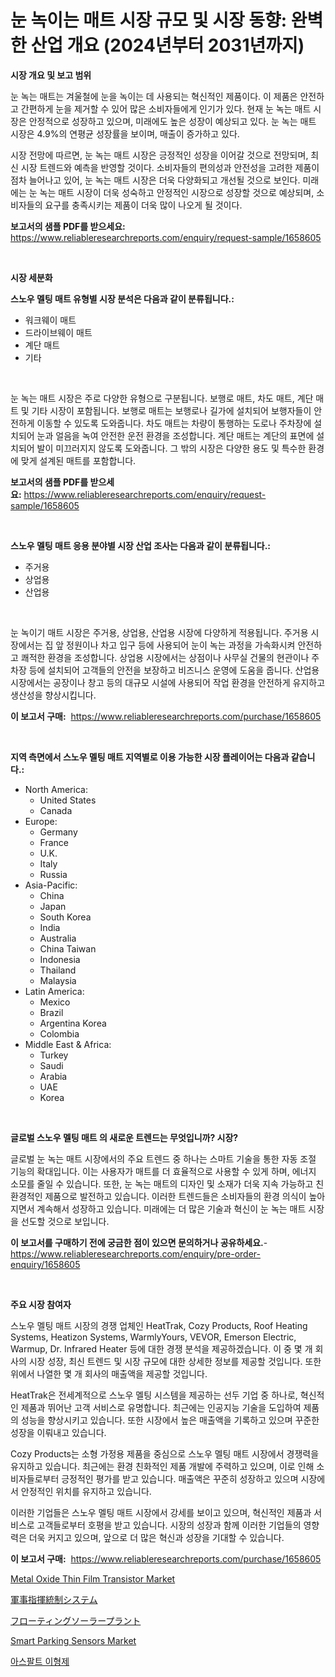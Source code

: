 <p><h1>눈 녹이는 매트 시장 규모 및 시장 동향: 완벽한 산업 개요 (2024년부터 2031년까지)</h1></p><p><strong>시장 개요 및 보고 범위</strong></p>
<p><p>눈 녹는 매트는 겨울철에 눈을 녹이는 데 사용되는 혁신적인 제품이다. 이 제품은 안전하고 간편하게 눈을 제거할 수 있어 많은 소비자들에게 인기가 있다. 현재 눈 녹는 매트 시장은 안정적으로 성장하고 있으며, 미래에도 높은 성장이 예상되고 있다. 눈 녹는 매트 시장은 4.9%의 연평균 성장률을 보이며, 매출이 증가하고 있다. </p><p>시장 전망에 따르면, 눈 녹는 매트 시장은 긍정적인 성장을 이어갈 것으로 전망되며, 최신 시장 트렌드와 예측을 반영할 것이다. 소비자들의 편의성과 안전성을 고려한 제품이 점차 늘어나고 있어, 눈 녹는 매트 시장은 더욱 다양화되고 개선될 것으로 보인다. 미래에는 눈 녹는 매트 시장이 더욱 성숙하고 안정적인 시장으로 성장할 것으로 예상되며, 소비자들의 요구를 충족시키는 제품이 더욱 많이 나오게 될 것이다.</p></p>
<p><strong>보고서의 샘플 PDF를 받으세요:</strong> <a href="https://www.reliableresearchreports.com/enquiry/request-sample/1658605">https://www.reliableresearchreports.com/enquiry/request-sample/1658605</a></p>
<p>&nbsp;</p>
<p><strong>시장 세분화</strong></p>
<p><strong>스노우 멜팅 매트 유형별 시장 분석은 다음과 같이 분류됩니다.:</strong></p>
<p><ul><li>워크웨이 매트</li><li>드라이브웨이 매트</li><li>계단 매트</li><li>기타</li></ul></p>
<p>&nbsp;</p>
<p><p>눈 녹는 매트 시장은 주로 다양한 유형으로 구분됩니다. 보행로 매트, 차도 매트, 계단 매트 및 기타 시장이 포함됩니다. 보행로 매트는 보행로나 길가에 설치되어 보행자들이 안전하게 이동할 수 있도록 도와줍니다. 차도 매트는 차량이 통행하는 도로나 주차장에 설치되어 눈과 얼음을 녹여 안전한 운전 환경을 조성합니다. 계단 매트는 계단의 표면에 설치되어 발이 미끄러지지 않도록 도와줍니다. 그 밖의 시장은 다양한 용도 및 특수한 환경에 맞게 설계된 매트를 포함합니다.</p></p>
<p><strong>보고서의 샘플 PDF를 받으세요:</strong>&nbsp;<a href="https://www.reliableresearchreports.com/enquiry/request-sample/1658605">https://www.reliableresearchreports.com/enquiry/request-sample/1658605</a></p>
<p>&nbsp;</p>
<p><strong> 스노우 멜팅 매트 응용 분야별 시장 산업 조사는 다음과 같이 분류됩니다.:</strong></p>
<p><ul><li>주거용</li><li>상업용</li><li>산업용</li></ul></p>
<p>&nbsp;</p>
<p><p>눈 녹이기 매트 시장은 주거용, 상업용, 산업용 시장에 다양하게 적용됩니다. 주거용 시장에서는 집 앞 정원이나 차고 입구 등에 사용되어 눈이 녹는 과정을 가속화시켜 안전하고 쾌적한 환경을 조성합니다. 상업용 시장에서는 상점이나 사무실 건물의 현관이나 주차장 등에 설치되어 고객들의 안전을 보장하고 비즈니스 운영에 도움을 줍니다. 산업용 시장에서는 공장이나 창고 등의 대규모 시설에 사용되어 작업 환경을 안전하게 유지하고 생산성을 향상시킵니다.</p></p>
<p><strong>이 보고서 구매:</strong>&nbsp; <a href="https://www.reliableresearchreports.com/purchase/1658605">https://www.reliableresearchreports.com/purchase/1658605</a></p>
<p>&nbsp;</p>
<p><strong>지역 측면에서 스노우 멜팅 매트 지역별로 이용 가능한 시장 플레이어는 다음과 같습니다.:</strong></p>
<p><ul>
    <li>
        North America:
        <ul>
            <li>United States</li>
            <li>Canada</li>
        </ul>
    </li>
    <li>
        Europe:
        <ul>
            <li>Germany</li>
            <li>France</li>
            <li>U.K.</li>
            <li>Italy</li>
            <li>Russia</li>
        </ul>
    </li>
    <li>
        Asia-Pacific:
        <ul>
            <li>China</li>
            <li>Japan</li>
            <li>South Korea</li>
            <li>India</li>
            <li>Australia</li>
            <li>China Taiwan</li>
            <li>Indonesia</li>
            <li>Thailand</li>
            <li>Malaysia</li>
        </ul>
    </li>
    <li>
        Latin America:
        <ul>
            <li>Mexico</li>
            <li>Brazil</li>
            <li>Argentina Korea</li>
            <li>Colombia</li>
        </ul>
    </li>
    <li>
        Middle East & Africa:
        <ul>
            <li>Turkey</li>
            <li>Saudi</li>
            <li>Arabia</li>
            <li>UAE</li>
            <li>Korea</li>
        </ul>
    </li>
    </ul></p>
<p>&nbsp;</p>
<p><strong>글로벌 스노우 멜팅 매트 의 새로운 트렌드는 무엇입니까? 시장?</strong></p>
<p><p>글로벌 눈 녹는 매트 시장에서의 주요 트렌드 중 하나는 스마트 기술을 통한 자동 조절 기능의 확대입니다. 이는 사용자가 매트를 더 효율적으로 사용할 수 있게 하며, 에너지 소모를 줄일 수 있습니다. 또한, 눈 녹는 매트의 디자인 및 소재가 더욱 지속 가능하고 친환경적인 제품으로 발전하고 있습니다. 이러한 트렌드들은 소비자들의 환경 의식이 높아지면서 계속해서 성장하고 있습니다. 미래에는 더 많은 기술과 혁신이 눈 녹는 매트 시장을 선도할 것으로 보입니다.</p></p>
<p><strong>이 보고서를 구매하기 전에 궁금한 점이 있으면 문의하거나 공유하세요.</strong>- <a href="https://www.reliableresearchreports.com/enquiry/pre-order-enquiry/1658605">https://www.reliableresearchreports.com/enquiry/pre-order-enquiry/1658605</a></p>
<p>&nbsp;</p>
<p><strong>주요 시장 참여자</strong></p>
<p><p>스노우 멜팅 매트 시장의 경쟁 업체인 HeatTrak, Cozy Products, Roof Heating Systems, Heatizon Systems, WarmlyYours, VEVOR, Emerson Electric, Warmup, Dr. Infrared Heater 등에 대한 경쟁 분석을 제공하겠습니다. 이 중 몇 개 회사의 시장 성장, 최신 트렌드 및 시장 규모에 대한 상세한 정보를 제공할 것입니다. 또한 위에서 나열한 몇 개 회사의 매출액을 제공할 것입니다.</p><p>HeatTrak은 전세계적으로 스노우 멜팅 시스템을 제공하는 선두 기업 중 하나로, 혁신적인 제품과 뛰어난 고객 서비스로 유명합니다. 최근에는 인공지능 기술을 도입하여 제품의 성능을 향상시키고 있습니다. 또한 시장에서 높은 매출액을 기록하고 있으며 꾸준한 성장을 이뤄내고 있습니다.</p><p>Cozy Products는 소형 가정용 제품을 중심으로 스노우 멜팅 매트 시장에서 경쟁력을 유지하고 있습니다. 최근에는 환경 친화적인 제품 개발에 주력하고 있으며, 이로 인해 소비자들로부터 긍정적인 평가를 받고 있습니다. 매출액은 꾸준히 성장하고 있으며 시장에서 안정적인 위치를 유지하고 있습니다.</p><p>이러한 기업들은 스노우 멜팅 매트 시장에서 강세를 보이고 있으며, 혁신적인 제품과 서비스로 고객들로부터 호평을 받고 있습니다. 시장의 성장과 함께 이러한 기업들의 영향력은 더욱 커지고 있으며, 앞으로 더 많은 혁신과 성장을 기대할 수 있습니다.</p></p>
<p><strong>이 보고서 구매:</strong>&nbsp;&nbsp;<a href="https://www.reliableresearchreports.com/purchase/1658605">https://www.reliableresearchreports.com/purchase/1658605</a></p>
<p><p><a href="https://github.com/julyju69/Market-Research-Report-List-2/blob/main/metal-oxide-thin-film-transistor-market.md">Metal Oxide Thin Film Transistor Market</a></p><p><a href="https://github.com/CloydAbbott2023/Market-Research-Report-List-1/blob/main/865339813507.md">軍事指揮統制システム</a></p><p><a href="https://github.com/AaronVargas43/Market-Research-Report-List-1/blob/main/655925213506.md">フローティングソーラープラント</a></p><p><a href="https://issuu.com/reportprime-2/docs/smart-parking-sensors-market-size-2030.pptx">Smart Parking Sensors Market</a></p><p><a href="https://github.com/Howaoole34545/Market-Research-Report-List-1/blob/main/421952512329.md">아스팔트 이형제</a></p></p>
